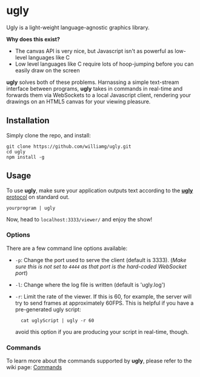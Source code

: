 # ugly

Ugly is a light-weight language-agnostic graphics library.

**Why does this exist?**
- The canvas API is very nice, but Javascript isn't as powerful as low-level languages like C
- Low level languages like C require lots of hoop-jumping before you can easily draw on the screen

**ugly** solves both of these problems. Harnassing a simple text-stream interface between programs, **ugly** takes in
commands in real-time and forwards them via WebSockets  to a local Javascript client, rendering your drawings on an
HTML5 canvas for your viewing pleasure.

## Installation
Simply clone the repo, and install:

    git clone https://github.com/williamg/ugly.git
    cd ugly
    npm install -g

## Usage
To use **ugly**, make sure your application outputs text according to the
[**ugly** protocol](https://github.com/williamg/ugly/wiki/Protocol) on standard out.

    yourprogram | ugly

Now, head to `localhost:3333/viewer/` and enjoy the show!

### Options
There are a few command line options available:
- `-p`: Change the port used to  serve the client (default is 3333). (*Make sure this is not set to `4444` as that port is the hard-coded WebSocket port*)
- `-l`: Change where the log file is written (default is 'ugly.log')
- `-r`: Limit the rate of the viewer. If this is 60, for example, the server will try to send frames at approximately 60FPS. This is helpful if you have a pre-generated ugly script:

        cat uglyScript | ugly -r 60

    avoid this option if you are producing your script in real-time, though.

### Commands
To learn more about the commands supported by **ugly**, please refer to the wiki page:
[Commands](https://github.com/williamg/ugly/wiki/Commands)
